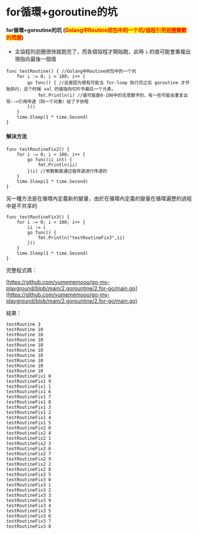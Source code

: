 # for循環+goroutine的坑

#### for循環+goroutine的坑 (<mark style="color:red;">Golang中Routine闭包中的一个坑/協程引用迴圈變數的問題</mark>)

* 主協程的迴圈很快就跑完了，而各個協程才開始跑，此時 `i` 的值可能會重複出現指向最後一個值

```
func testRoutine() { //Golang中Routine闭包中的一个坑
	for i := 0; i < 100; i++ {
		go func() { //这是因为很有可能当 for-loop 执行完之后 goroutine 才开始执行，这个时候 val 的值指向切片中最后一个元素。
			fmt.Println(i) //值可能是0-100中的任意数字的，有一些可能会重复出现-->引用传递（同一个对象）给了子协程
		}()
	}
	time.Sleep(1 * time.Second)
}
```



#### 解決方法

```
func testRoutineFix2() {
	for i := 0; i < 100; i++ {
		go func(ii int) {
			fmt.Println(ii)
		}(i) //参数都是通过值传递进行传递的
	}
	time.Sleep(1 * time.Second)
}
```

另一種方法是在循環內定義新的變量，由於在循環內定義的變量在循環遍歷的過程中是不共享的

```
func testRoutineFix3() {
	for i := 0; i < 100; i++ {
		ii := i
		go func() {
			fmt.Println("testRoutineFix3",ii)
		}()
	}
	time.Sleep(1 * time.Second)
}

```



完整程式碼：

[https://github.com/yumememooo/go-my-playground/blob/main/2.gorountine/2.for-go/main.go](https://github.com/yumememooo/go-my-playground/blob/main/2.gorountine/2.for-go/main.go)

結果：

```
testRoutine 3
testRoutine 10
testRoutine 10
testRoutine 10
testRoutine 10
testRoutine 10
testRoutine 10
testRoutine 10
testRoutine 10
testRoutine 10
testRoutineFix1 0
testRoutineFix1 9
testRoutineFix1 1
testRoutineFix1 6
testRoutineFix1 7
testRoutineFix1 8
testRoutineFix1 3
testRoutineFix1 2
testRoutineFix1 4
testRoutineFix1 5
testRoutineFix2 0
testRoutineFix2 4
testRoutineFix2 1
testRoutineFix2 3
testRoutineFix2 6
testRoutineFix2 7
testRoutineFix2 9
testRoutineFix2 2
testRoutineFix2 8
testRoutineFix2 5
testRoutineFix3 0
testRoutineFix3 1
testRoutineFix3 2
testRoutineFix3 3
testRoutineFix3 9
testRoutineFix3 4
testRoutineFix3 5
testRoutineFix3 6
testRoutineFix3 7
testRoutineFix3 8
```



